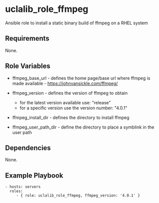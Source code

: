 uclalib_role_ffmpeg
=========

Ansible role to install a static binary build of ffmpeg on a RHEL system

Requirements
------------

None.

Role Variables
--------------

* ffmpeg_base_url - defines the home page/base url where ffmpeg is made available - https://johnvansickle.com/ffmpeg/

* ffmpeg_version - defines the version of ffmpeg to obtain
  - for the latest version available use: "release"
  - for a specific version use the version number: "4.0.1"


* ffmpeg_install_dir - defines the directory to install ffmpeg

* ffmpeg_user_path_dir - define the directory to place a symblink in the user path

Dependencies
------------

None.

Example Playbook
----------------

    - hosts: servers
      roles:
         - { role: uclalib_role_ffmpeg, ffmpeg_version: '4.0.1' }
